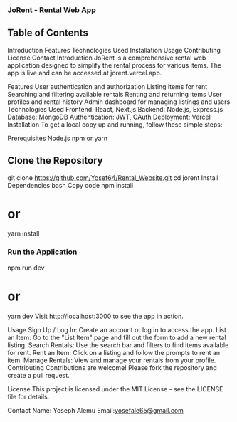 <h3>JoRent - Rental Web App</h3>

<h2>Table of Contents</h2>
Introduction
Features
Technologies Used
Installation
Usage
Contributing
License
Contact
Introduction
JoRent is a comprehensive rental web application designed to simplify the rental process for various items. The app is live and can be accessed at jorent.vercel.app.

Features
User authentication and authorization
Listing items for rent
Searching and filtering available rentals
Renting and returning items
User profiles and rental history
Admin dashboard for managing listings and users
Technologies Used
Frontend: React, Next.js
Backend: Node.js, Express.js
Database: MongoDB
Authentication: JWT, OAuth
Deployment: Vercel
Installation
To get a local copy up and running, follow these simple steps:

Prerequisites
Node.js
npm or yarn

<h2>Clone the Repository</h2>

git clone https://github.com/Yosef64/Rental_Website.git
cd jorent
Install Dependencies
bash
Copy code
npm install
# or
yarn install

<h3>Run the Application</h3>

npm run dev
# or
yarn dev
Visit http://localhost:3000 to see the app in action.

Usage
Sign Up / Log In: Create an account or log in to access the app.
List an Item: Go to the "List Item" page and fill out the form to add a new rental listing.
Search Rentals: Use the search bar and filters to find items available for rent.
Rent an Item: Click on a listing and follow the prompts to rent an item.
Manage Rentals: View and manage your rentals from your profile.
Contributing
Contributions are welcome! Please fork the repository and create a pull request.

License
This project is licensed under the MIT License - see the LICENSE file for details.

Contact
Name: Yoseph Alemu
Email:yosefale65@gmail.com
